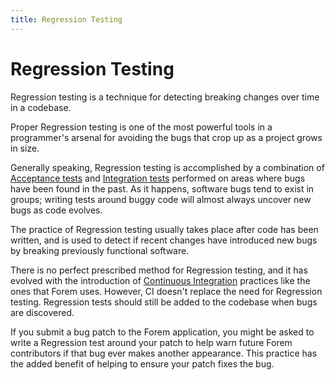 ```yaml
---
title: Regression Testing
---
```


# Regression Testing

Regression testing is a technique for detecting breaking changes over time in a
codebase.

Proper Regression testing is one of the most powerful tools in a programmer's
arsenal for avoiding the bugs that crop up as a project grows in size.

Generally speaking, Regression testing is accomplished by a combination of
[Acceptance tests][acceptance_tests] and [Integration tests][integration_tests]
performed on areas where bugs have been found in the past. As it happens,
software bugs tend to exist in groups; writing tests around buggy code will
almost always uncover new bugs as code evolves.

The practice of Regression testing usually takes place after code has been
written, and is used to detect if recent changes have introduced new bugs by
breaking previously functional software.

There is no perfect prescribed method for Regression testing, and it has evolved
with the introduction of [Continuous Integration][ci] practices like the ones
that Forem uses. However, CI doesn't replace the need for Regression testing.
Regression tests should still be added to the codebase when bugs are discovered.

If you submit a bug patch to the Forem application, you might be asked to write
a Regression test around your patch to help warn future Forem contributors if
that bug ever makes another appearance. This practice has the added benefit of
helping to ensure your patch fixes the bug.

[acceptance_tests]: /tests/acceptance-tests/
[integration_tests]: /tests/integration-tests/
[ci]: /maintainers/deploying/
